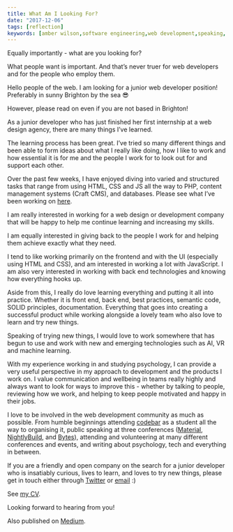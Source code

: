 ```yaml
---
title: What Am I Looking For?
date: "2017-12-06"
tags: [reflection]
keywords: [amber wilson,software engineering,web development,speaking, job search, skills]
---
```


Equally importantly - what are you looking for?

What people want is important. And that’s never truer for web developers and for the people who employ them.

Hello people of the web. I am looking for a junior web developer position! Preferably in sunny Brighton by the sea 😎

However, please read on even if you are not based in Brighton!

As a junior developer who has just finished her first internship at a web design agency, there are many things I’ve learned.

The learning process has been great. I’ve tried so many different things and been able to form ideas about what I really like doing, how I like to work and how essential it is for me and the people I work for to look out for and support each other.

Over the past few weeks, I have enjoyed diving into varied and structured tasks that range from using HTML, CSS and JS all the way to PHP, content management systems (Craft CMS), and databases. Please see what I’ve been working on [here](https://github.com/ambrwlsn).

I am really interested in working for a web design or development company that will be happy to help me continue learning and increasing my skills.

I am equally interested in giving back to the people I work for and helping them achieve exactly what they need.

I tend to like working primarily on the frontend and with the UI (especially using HTML and CSS), and am interested in working a lot with JavaScript. I am also very interested in working with back end technologies and knowing how everything hooks up.

Aside from this, I really do love learning everything and putting it all into practice. Whether it is front end, back end, best practices, semantic code, SOLID principles, documentation. Everything that goes into creating a successful product while working alongside a lovely team who also love to learn and try new things.

Speaking of trying new things, I would love to work somewhere that has begun to use and work with new and emerging technologies such as AI, VR and machine learning.

With my experience working in and studying psychology, I can provide a very useful perspective in my approach to development and the products I work on. I value communication and wellbeing in teams really highly and always want to look for ways to improve this - whether by talking to people, reviewing how we work, and helping to keep people motivated and happy in their jobs.

I love to be involved in the web development community as much as possible. From humble beginnings attending [codebar](https://codebar.io) as a student all the way to organising it, public speaking at three conferences ([Material](https://web.material.is/2017/), [NightlyBuild](https://nightlybuild.io/), and [Bytes](https://www.bytesconf.co.uk/)), attending and volunteering at many different conferences and events, and writing about psychology, tech and everything in between.

If you are a friendly and open company on the search for a junior developer who is insatiably curious, lives to learn, and loves to try new things, please get in touch either through [Twitter](https://twitter.com/ambrwlsn90) or [email](mailto:ambrwlsn90@gmail.com) :)

See [my CV](/cv).

Looking forward to hearing from you!

Also published on [Medium](https://medium.com/@ambrwlsn90/what-am-i-looking-for-983a0a960bb8).